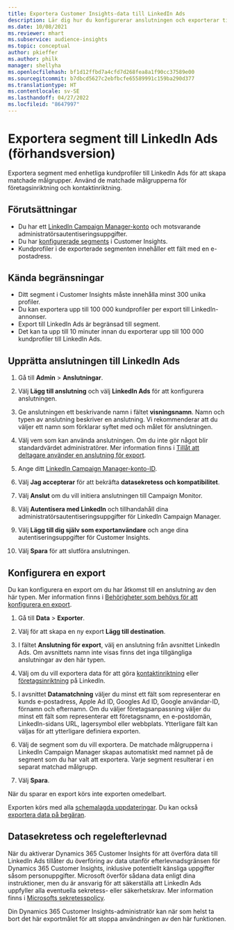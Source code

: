 ```yaml
---
title: Exportera Customer Insights-data till LinkedIn Ads
description: Lär dig hur du konfigurerar anslutningen och exporterar till LinkedIn Ads.
ms.date: 10/08/2021
ms.reviewer: mhart
ms.subservice: audience-insights
ms.topic: conceptual
author: pkieffer
ms.author: philk
manager: shellyha
ms.openlocfilehash: bf1d12ffbd7a4cfd7d268fea8a1f90cc37589e00
ms.sourcegitcommit: b7dbcd5627c2ebfbcfe65589991c159ba290d377
ms.translationtype: HT
ms.contentlocale: sv-SE
ms.lasthandoff: 04/27/2022
ms.locfileid: "8647997"
---
```

# <a name="export-segments-to-linkedin-ads-preview"></a>Exportera segment till LinkedIn Ads (förhandsversion)

Exportera segment med enhetliga kundprofiler till LinkedIn Ads för att skapa matchade målgrupper. Använd de matchade målgrupperna för företagsinriktning och kontaktinriktning.

## <a name="prerequisites"></a>Förutsättningar

-   Du har ett [LinkedIn Campaign Manager-konto](https://business.linkedin.com/marketing-solutions/ads) och motsvarande administratörsautentiseringsuppgifter.
-   Du har [konfigurerade segments](segments.md) i Customer Insights.
-   Kundprofiler i de exporterade segmenten innehåller ett fält med en e-postadress.

## <a name="known-limitations"></a>Kända begränsningar

- Ditt segment i Customer Insights måste innehålla minst 300 unika profiler. 
- Du kan exportera upp till 100 000 kundprofiler per export till LinkedIn-annonser.
- Export till LinkedIn Ads är begränsad till segment.
- Det kan ta upp till 10 minuter innan du exporterar upp till 100 000 kundprofiler till LinkedIn Ads. 

## <a name="set-up-the-connection-to-linkedin-ads"></a>Upprätta anslutningen till LinkedIn Ads

1. Gå till **Admin** > **Anslutningar**.

1. Välj **Lägg till anslutning** och välj **LinkedIn Ads** för att konfigurera anslutningen.

1. Ge anslutningen ett beskrivande namn i fältet **visningsnamn**. Namn och typen av anslutning beskriver en anslutning. Vi rekommenderar att du väljer ett namn som förklarar syftet med och målet för anslutningen.

1. Välj vem som kan använda anslutningen. Om du inte gör något blir standardvärdet administratörer. Mer information finns i [Tillåt att deltagare använder en anslutning för export](connections.md#allow-contributors-to-use-a-connection-for-exports).

1. Ange ditt [LinkedIn Campaign Manager-konto-ID](https://www.linkedin.com/help/lms/answer/a424270).

1. Välj **Jag accepterar** för att bekräfta **datasekretess och kompatibilitet**.

1. Välj **Anslut** om du vill initiera anslutningen till Campaign Monitor.

1. Välj **Autentisera med LinkedIn** och tillhandahåll dina administratörsautentiseringsuppgifter för LinkedIn Campaign Manager.

1. Välj **Lägg till dig själv som exportanvändare** och ange dina autentiseringsuppgifter för Customer Insights.

1. Välj **Spara** för att slutföra anslutningen.

## <a name="configure-an-export"></a>Konfigurera en export

Du kan konfigurera en export om du har åtkomst till en anslutning av den här typen. Mer information finns i [Behörigheter som behövs för att konfigurera en export](export-destinations.md#set-up-a-new-export).

1. Gå till **Data** > **Exporter**.

1. Välj för att skapa en ny export **Lägg till destination**.

1. I fältet **Anslutning för export**, välj en anslutning från avsnittet LinkedIn Ads. Om avsnittets namn inte visas finns det inga tillgängliga anslutningar av den här typen.

1. Välj om du vill exportera data för att göra [kontaktinriktning](https://business.linkedin.com/marketing-solutions/ad-targeting/contact-targeting) eller [företagsinriktning](https://business.linkedin.com/marketing-solutions/ad-targeting/account-targeting) på LinkedIn. 

1. I avsnittet **Datamatchning** väljer du minst ett fält som representerar en kunds e-postadress, Apple Ad ID, Googles Ad ID, Google användar-ID, förnamn och efternamn. Om du väljer företagsanpassning väljer du minst ett fält som representerar ett företagsnamn, en e-postdomän, LinkedIn-sidans URL, lagersymbol eller webbplats. Ytterligare fält kan väljas för att ytterligare definiera exporten. 

1. Välj de segment som du vill exportera. De matchade målgrupperna i LinkedIn Campaign Manager skapas automatiskt med namnet på de segment som du har valt att exportera. Varje segment resulterar i en separat matchad målgrupp. 

1. Välj **Spara**.

När du sparar en export körs inte exporten omedelbart.

Exporten körs med alla [schemalagda uppdateringar](system.md#schedule-tab). Du kan också [exportera data på begäran](export-destinations.md#run-exports-on-demand). 


## <a name="data-privacy-and-compliance"></a>Datasekretess och regelefterlevnad

När du aktiverar Dynamics 365 Customer Insights för att överföra data till LinkedIn Ads tillåter du överföring av data utanför efterlevnadsgränsen för Dynamics 365 Customer Insights, inklusive potentiellt känsliga uppgifter såsom personuppgifter. Microsoft överför sådana data enligt dina instruktioner, men du är ansvarig för att säkerställa att LinkedIn Ads uppfyller alla eventuella sekretess- eller säkerhetskrav. Mer information finns i [Microsofts sekretesspolicy](https://go.microsoft.com/fwlink/?linkid=396732).

Din Dynamics 365 Customer Insights-administratör kan när som helst ta bort det här exportmålet för att stoppa användningen av den här funktionen.
